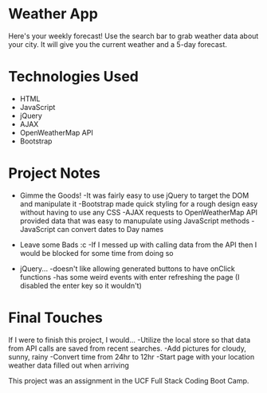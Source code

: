 # Weather App
 Here's your weekly forecast!
 Use the search bar to grab weather data about your city. It will give you the current weather and a 5-day forecast.

# Technologies Used
+ HTML
+ JavaScript
+ jQuery
+ AJAX
+ OpenWeatherMap API
+ Bootstrap

# Project Notes
+ Gimme the Goods!
-It was fairly easy to use jQuery to target the DOM and manipulate it
-Bootstrap made quick styling for a rough design easy without having to use any CSS
-AJAX requests to OpenWeatherMap API provided data that was easy to manupulate using JavaScript methods
-JavaScript can convert dates to Day names

+ Leave some Bads :c
 -If I messed up with calling data from the API then I would be blocked for some time from doing so
 + jQuery...
 -doesn't like allowing generated buttons to have onClick functions
 -has some weird events with enter refreshing the page (I disabled the enter key so it wouldn't)

# Final Touches
If I were to finish this project, I would... 
 -Utilize the local store so that data from API calls are saved from recent searches. 
 -Add pictures for cloudy, sunny, rainy
 -Convert time from 24hr to 12hr
 -Start page with your location weather data filled out when arriving


This project was an assignment in the UCF Full Stack Coding Boot Camp.